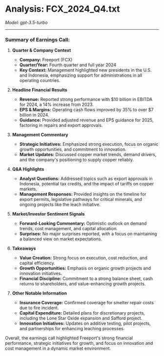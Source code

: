# Analysis: FCX_2024_Q4.txt

*Model: gpt-3.5-turbo*

---

### Summary of Earnings Call:

1. **Quarter & Company Context**
   - **Company:** Freeport (FCX)
   - **Quarter/Year:** Fourth quarter and full year 2024
   - **Key Context:** Management highlighted new presidents in the U.S. and Indonesia, emphasizing support for administrations in all operating countries.

2. **Headline Financial Results**
   - **Revenue:** Reported strong performance with $10 billion in EBITDA for 2024, a 14% increase from 2023.
   - **EPS & Margins:** Operating cash flows improved by 35% to over $7 billion in 2024.
   - **Guidance:** Provided adjusted revenue and EPS guidance for 2025, factoring in repairs and export approvals.

3. **Management Commentary**
   - **Strategic Initiatives:** Emphasized strong execution, focus on organic growth opportunities, and commitment to innovation.
   - **Market Updates:** Discussed copper market trends, demand drivers, and the company's positioning to supply copper reliably.

4. **Q&A Highlights**
   - **Analyst Questions:** Addressed topics such as export approvals in Indonesia, potential tax credits, and the impact of tariffs on copper markets.
   - **Management Responses:** Provided insights on the timeline for export permits, legislative pathways for critical minerals, and ongoing projects like the leach initiative.

5. **Market/Investor Sentiment Signals**
   - **Forward-Looking Commentary:** Optimistic outlook on demand trends, cost management, and capital allocation.
   - **Surprises:** No major surprises reported, with a focus on maintaining a balanced view on market expectations.

6. **Takeaways**
   - **Value Creation:** Strong focus on execution, cost reduction, and capital efficiency.
   - **Growth Opportunities:** Emphasis on organic growth projects and innovation initiatives.
   - **Financial Discipline:** Commitment to a strong balance sheet, cash returns to shareholders, and value-enhancing growth projects.

7. **Other Notable Information**
   - **Insurance Coverage:** Confirmed coverage for smelter repair costs due to fire incident.
   - **Capital Expenditure:** Detailed plans for discretionary projects, including the Lone Star Oxide expansion and Safford project.
   - **Innovation Initiatives:** Updates on additive testing, pilot projects, and partnerships for enhancing leaching processes.

Overall, the earnings call highlighted Freeport's strong financial performance, strategic initiatives for growth, and focus on innovation and cost management in a dynamic market environment.